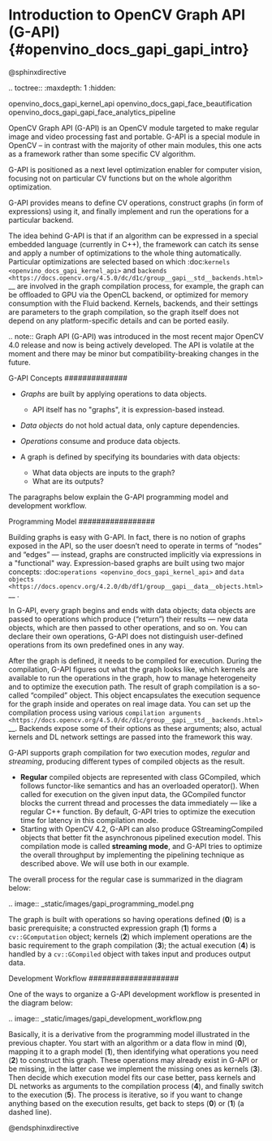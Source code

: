 # Introduction to OpenCV Graph API (G-API) {#openvino_docs_gapi_gapi_intro}

@sphinxdirective

.. toctree::
   :maxdepth: 1
   :hidden:

   openvino_docs_gapi_kernel_api
   openvino_docs_gapi_face_beautification
   openvino_docs_gapi_gapi_face_analytics_pipeline

OpenCV Graph API (G-API) is an OpenCV module targeted to make regular image and video processing fast and portable. G-API is a special module in OpenCV – in contrast with the majority of other main modules, this one acts as a framework rather than some specific CV algorithm. 

G-API is positioned as a next level optimization enabler for computer vision, focusing not on particular CV functions but on the whole algorithm optimization.

G-API provides means to define CV operations, construct graphs (in form of expressions) using it, and finally implement and run the operations for a particular backend.

The idea behind G-API is that if an algorithm can be expressed in a special embedded language (currently in C++), the framework can catch its sense and apply a number of optimizations to the whole thing automatically. Particular optimizations are selected based on which :doc:`kernels <openvino_docs_gapi_kernel_api>` and `backends <https://docs.opencv.org/4.5.0/dc/d1c/group__gapi__std__backends.html>`__ are involved in the graph compilation process, for example, the graph can be offloaded to GPU via the OpenCL backend, or optimized for memory consumption with the Fluid backend. Kernels, backends, and their settings are parameters to the graph compilation, so the graph itself does not depend on any platform-specific details and can be ported easily.

.. note::
   Graph API (G-API) was introduced in the most recent major OpenCV 4.0 release and now is being actively developed. The API is volatile at the moment and there may be minor but compatibility-breaking changes in the future.

G-API Concepts
##############

* *Graphs* are built by applying operations to data objects.
   * API itself has no "graphs", it is expression-based instead.

* *Data objects* do not hold actual data, only capture dependencies.
* *Operations* consume and produce data objects.

* A graph is defined by specifying its boundaries with data objects:
   * What data objects are inputs to the graph?
   * What are its outputs?

The paragraphs below explain the G-API programming model and development workflow.   

Programming Model
#################

Building graphs is easy with G-API. In fact, there is no notion of graphs exposed in the API, so the user doesn’t need to operate in terms of “nodes” and “edges” — instead, graphs are constructed implicitly via expressions in a "functional" way. Expression-based graphs are built using two major concepts: :doc:`operations <openvino_docs_gapi_kernel_api>` and `data objects <https://docs.opencv.org/4.2.0/db/df1/group__gapi__data__objects.html>`__ .

In G-API, every graph begins and ends with data objects; data objects are passed to operations which produce (“return”) their results — new data objects, which are then passed to other operations, and so on. You can declare their own operations, G-API does not distinguish user-defined operations from its own predefined ones in any way.

After the graph is defined, it needs to be compiled for execution. During the compilation, G-API figures out what the graph looks like, which kernels are available to run the operations in the graph, how to manage heterogeneity and to optimize the execution path. The result of graph compilation is a so-called “compiled” object. This object encapsulates the execution sequence for the graph inside and operates on real image data. You can set up the compilation process using various `compilation arguments <https://docs.opencv.org/4.5.0/dc/d1c/group__gapi__std__backends.html>`__. Backends expose some of their options as these arguments; also, actual kernels and DL network settings are passed into the framework this way.

G-API supports graph compilation for two execution modes, *regular* and *streaming*, producing different types of compiled objects as the result.

* **Regular** compiled objects are represented with class GCompiled, which follows functor-like semantics and has an overloaded operator(). When called for execution on the given input data, the GCompiled functor blocks the current thread and processes the data immediately — like a regular C++ function. By default, G-API tries to optimize the execution time for latency in this compilation mode.
* Starting with OpenCV 4.2, G-API can also produce GStreamingCompiled objects that better fit the asynchronous pipelined execution model. This compilation mode is called **streaming mode**, and G-API tries to optimize the overall throughput by implementing the pipelining technique as described above. We will use both in our example.

The overall process for the regular case is summarized in the diagram below:

.. image:: _static/images/gapi_programming_model.png

The graph is built with operations so having operations defined (**0**) is a basic prerequisite; a constructed expression graph (**1**) forms a ``cv::GComputation`` object; kernels (**2**) which implement operations are the basic requirement to the graph compilation (**3**); the actual execution (**4**) is handled by a ``cv::GCompiled`` object with takes input and produces output data.

Development Workflow
####################

One of the ways to organize a G-API development workflow is presented in the diagram below:

.. image:: _static/images/gapi_development_workflow.png

Basically, it is a derivative from the programming model illustrated in the previous chapter. You start with an algorithm or a data flow in mind (**0**), mapping it to a graph model (**1**), then identifying what operations you need (**2**) to construct this graph. These operations may already exist in G-API or be missing, in the latter case we implement the missing ones as kernels (**3**). Then decide which execution model fits our case better, pass kernels and DL networks as arguments to the compilation process (**4**), and finally switch to the execution (**5**). The process is iterative, so if you want to change anything based on the execution results, get back to steps (**0**) or (**1**) (a dashed line).


@endsphinxdirective



